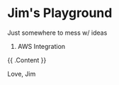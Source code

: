 # Jim's Playground

Just somewhere to mess w/ ideas

1. AWS Integration

<!-- BEGIN_TF_DOCS -->
{{ .Content }}
<!-- END_TF_DOCS -->


Love, Jim